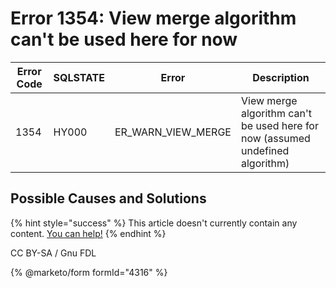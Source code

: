 # Error 1354: View merge algorithm can't be used here for now

| Error Code | SQLSTATE | Error                 | Description                                                                   |
| ---------- | -------- | --------------------- | ----------------------------------------------------------------------------- |
| 1354       | HY000    | ER\_WARN\_VIEW\_MERGE | View merge algorithm can't be used here for now (assumed undefined algorithm) |

## Possible Causes and Solutions

{% hint style="success" %}
This article doesn't currently contain any content. [You can help!](../../../../../about/about-mariadb-documentation/contributing-documentation.md)
{% endhint %}

CC BY-SA / Gnu FDL

{% @marketo/form formId="4316" %}
